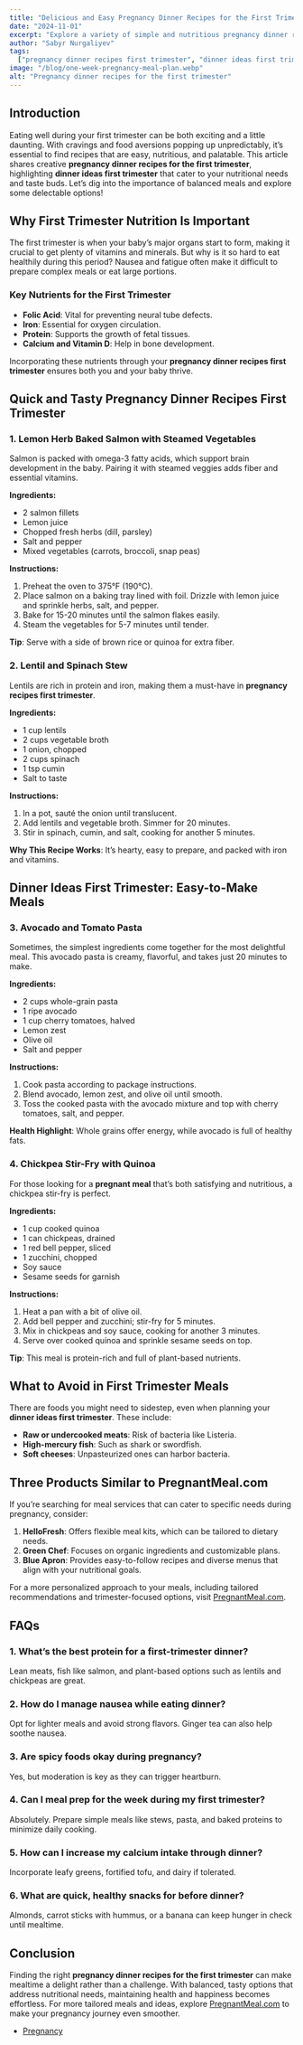 ```yaml
---
title: "Delicious and Easy Pregnancy Dinner Recipes for the First Trimester"
date: "2024-11-01"
excerpt: "Explore a variety of simple and nutritious pregnancy dinner recipes for the first trimester to support both taste and health."
author: "Sabyr Nurgaliyev"
tags:
  ["pregnancy dinner recipes first trimester", "dinner ideas first trimester", "pregnancy recipes first trimester", "pregnant meal"]
image: "/blog/one-week-pregnancy-meal-plan.webp"
alt: "Pregnancy dinner recipes for the first trimester"
---
```


## Introduction
Eating well during your first trimester can be both exciting and a little daunting. With cravings and food aversions popping up unpredictably, it’s essential to find recipes that are easy, nutritious, and palatable. This article shares creative **pregnancy dinner recipes for the first trimester**, highlighting **dinner ideas first trimester** that cater to your nutritional needs and taste buds. Let’s dig into the importance of balanced meals and explore some delectable options!

## Why First Trimester Nutrition Is Important
The first trimester is when your baby’s major organs start to form, making it crucial to get plenty of vitamins and minerals. But why is it so hard to eat healthily during this period? Nausea and fatigue often make it difficult to prepare complex meals or eat large portions.

### Key Nutrients for the First Trimester
* **Folic Acid**: Vital for preventing neural tube defects.
* **Iron**: Essential for oxygen circulation.
* **Protein**: Supports the growth of fetal tissues.
* **Calcium and Vitamin D**: Help in bone development.

Incorporating these nutrients through your **pregnancy dinner recipes first trimester** ensures both you and your baby thrive.

## Quick and Tasty Pregnancy Dinner Recipes First Trimester

### 1. Lemon Herb Baked Salmon with Steamed Vegetables
Salmon is packed with omega-3 fatty acids, which support brain development in the baby. Pairing it with steamed veggies adds fiber and essential vitamins.

**Ingredients:**
- 2 salmon fillets
- Lemon juice
- Chopped fresh herbs (dill, parsley)
- Salt and pepper
- Mixed vegetables (carrots, broccoli, snap peas)

**Instructions:**
1. Preheat the oven to 375°F (190°C).
2. Place salmon on a baking tray lined with foil. Drizzle with lemon juice and sprinkle herbs, salt, and pepper.
3. Bake for 15-20 minutes until the salmon flakes easily.
4. Steam the vegetables for 5-7 minutes until tender.

**Tip**: Serve with a side of brown rice or quinoa for extra fiber.

### 2. Lentil and Spinach Stew
Lentils are rich in protein and iron, making them a must-have in **pregnancy recipes first trimester**.

**Ingredients:**
- 1 cup lentils
- 2 cups vegetable broth
- 1 onion, chopped
- 2 cups spinach
- 1 tsp cumin
- Salt to taste

**Instructions:**
1. In a pot, sauté the onion until translucent.
2. Add lentils and vegetable broth. Simmer for 20 minutes.
3. Stir in spinach, cumin, and salt, cooking for another 5 minutes.

**Why This Recipe Works**: It’s hearty, easy to prepare, and packed with iron and vitamins.

## Dinner Ideas First Trimester: Easy-to-Make Meals

### 3. Avocado and Tomato Pasta
Sometimes, the simplest ingredients come together for the most delightful meal. This avocado pasta is creamy, flavorful, and takes just 20 minutes to make.

**Ingredients:**
- 2 cups whole-grain pasta
- 1 ripe avocado
- 1 cup cherry tomatoes, halved
- Lemon zest
- Olive oil
- Salt and pepper

**Instructions:**
1. Cook pasta according to package instructions.
2. Blend avocado, lemon zest, and olive oil until smooth.
3. Toss the cooked pasta with the avocado mixture and top with cherry tomatoes, salt, and pepper.

**Health Highlight**: Whole grains offer energy, while avocado is full of healthy fats.

### 4. Chickpea Stir-Fry with Quinoa
For those looking for a **pregnant meal** that’s both satisfying and nutritious, a chickpea stir-fry is perfect.

**Ingredients:**
- 1 cup cooked quinoa
- 1 can chickpeas, drained
- 1 red bell pepper, sliced
- 1 zucchini, chopped
- Soy sauce
- Sesame seeds for garnish

**Instructions:**
1. Heat a pan with a bit of olive oil.
2. Add bell pepper and zucchini; stir-fry for 5 minutes.
3. Mix in chickpeas and soy sauce, cooking for another 3 minutes.
4. Serve over cooked quinoa and sprinkle sesame seeds on top.

**Tip**: This meal is protein-rich and full of plant-based nutrients.

## What to Avoid in First Trimester Meals
There are foods you might need to sidestep, even when planning your **dinner ideas first trimester**. These include:
- **Raw or undercooked meats**: Risk of bacteria like Listeria.
- **High-mercury fish**: Such as shark or swordfish.
- **Soft cheeses**: Unpasteurized ones can harbor bacteria.

## Three Products Similar to PregnantMeal.com
If you’re searching for meal services that can cater to specific needs during pregnancy, consider:
1. **HelloFresh**: Offers flexible meal kits, which can be tailored to dietary needs.
2. **Green Chef**: Focuses on organic ingredients and customizable plans.
3. **Blue Apron**: Provides easy-to-follow recipes and diverse menus that align with your nutritional goals.

For a more personalized approach to your meals, including tailored recommendations and trimester-focused options, visit [PregnantMeal.com](https://pregnantmeal.com).

## FAQs

### 1. What’s the best protein for a first-trimester dinner?
Lean meats, fish like salmon, and plant-based options such as lentils and chickpeas are great.

### 2. How do I manage nausea while eating dinner?
Opt for lighter meals and avoid strong flavors. Ginger tea can also help soothe nausea.

### 3. Are spicy foods okay during pregnancy?
Yes, but moderation is key as they can trigger heartburn.

### 4. Can I meal prep for the week during my first trimester?
Absolutely. Prepare simple meals like stews, pasta, and baked proteins to minimize daily cooking.

### 5. How can I increase my calcium intake through dinner?
Incorporate leafy greens, fortified tofu, and dairy if tolerated.

### 6. What are quick, healthy snacks for before dinner?
Almonds, carrot sticks with hummus, or a banana can keep hunger in check until mealtime.

## Conclusion
Finding the right **pregnancy dinner recipes for the first trimester** can make mealtime a delight rather than a challenge. With balanced, tasty options that address nutritional needs, maintaining health and happiness becomes effortless. For more tailored meals and ideas, explore [PregnantMeal.com](https://pregnantmeal.com) to make your pregnancy journey even smoother.

- [Pregnancy](https://en.wikipedia.org/wiki/Pregnancy)

